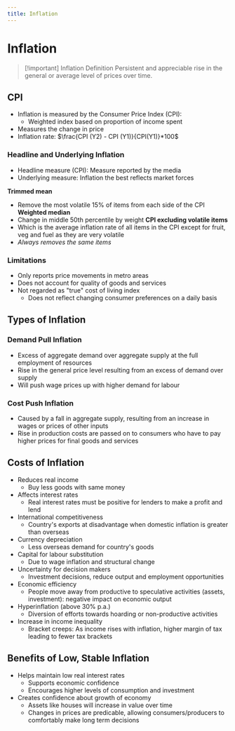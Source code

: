 ```yaml
---
title: Inflation
---
```


# Inflation

> [!important] Inflation Definition
> Persistent and appreciable rise in the general or average level of prices over time.


## CPI
- Inflation is measured by the Consumer Price Index (CPI):
	- Weighted index based on proportion of income spent
- Measures the change in price
- Inflation rate:
	$\frac{CPI (Y2) - CPI (Y1)}{CPI(Y1)}*100$

### Headline and Underlying Inflation
- Headline measure (CPI): Measure reported by the media
- Underlying measure: Inflation the best reflects market forces

**Trimmed mean**
- Remove the most volatile 15% of items from each side of the CPI
**Weighted median**
- Change in middle 50th percentile by weight
**CPI excluding volatile items**
- Which is the average inflation rate of all items in the CPI except for fruit, veg and fuel as they are very volatile
- *Always removes the same items*

### Limitations
- Only reports price movements in metro areas
- Does not account for quality of goods and services
- Not regarded as "true" cost of living index
	- Does not reflect changing consumer preferences on a daily basis

## Types of Inflation
### Demand Pull Inflation
- Excess of aggregate demand over aggregate supply at the full employment of resources
- Rise in the general price level resulting from an excess of demand over supply
- Will push wage prices up with higher demand for labour

### Cost Push Inflation
- Caused by a fall in aggregate supply, resulting from an increase in wages or prices of other inputs
- Rise in production costs are passed on to consumers who have to pay higher prices for final goods and services

## Costs of Inflation
- Reduces real income
	- Buy less goods with same money
- Affects interest rates
	- Real interest rates must be positive for lenders to make a profit and lend
- International competitiveness
	- Country's exports at disadvantage when domestic inflation is greater than overseas
- Currency depreciation
	- Less overseas demand for country's goods
- Capital for labour substitution
	- Due to wage inflation and structural change
- Uncertainty for decision makers
	- Investment decisions, reduce output and employment opportunities
- Economic efficiency
	- People move away from productive to speculative activities (assets, investment): negative impact on economic output
- Hyperinflation (above 30% p.a.)
	- Diversion of efforts towards hoarding or non-productive activities
- Increase in income inequality
	- Bracket creeps: As income rises with inflation, higher margin of tax leading to fewer tax brackets

## Benefits of Low, Stable Inflation
- Helps maintain low real interest rates
	- Supports economic confidence
	- Encourages higher levels of consumption and investment
- Creates confidence about growth of economy
	- Assets like houses will increase in value over time
	- Changes in prices are predicable, allowing consumers/producers to comfortably make long term decisions


















